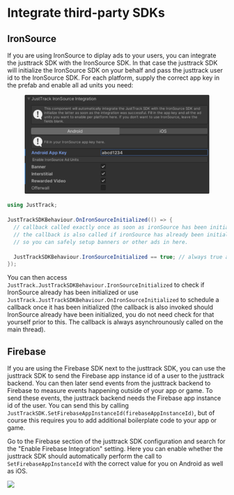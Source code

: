 # Integrate third-party SDKs

## IronSource

If you are using IronSource to diplay ads to your users, you can integrate the justtrack SDK with the IronSource SDK. In that case the justtrack SDK will initialize the IronSource SDK on your behalf and pass the justtrack user id to the IronSource SDK. For each platform, supply the correct app key in the prefab and enable all ad units you need:

<figure><img src="../../.gitbook/assets/Screenshot 2023-09-15 at 14.05.45.png" alt="" width="563"><figcaption></figcaption></figure>

```csharp
using JustTrack;

JustTrackSDKBehaviour.OnIronSourceInitialized(() => {
  // callback called exactly once as soon as ironSource has been initialized.
  // the callback is also called if ironSource has already been initialized,
  // so you can safely setup banners or other ads in here.

  JustTrackSDKBehaviour.IronSourceInitialized == true; // always true at this point
});
```

You can then access `JustTrack.JustTrackSDKBehaviour.IronSourceInitialized` to check if IronSource already has been initialized or use `JustTrack.JustTrackSDKBehaviour.OnIronSourceInitialized` to schedule a callback once it has been initialized (the callback is also invoked should IronSource already have been initialized, you do not need check for that yourself prior to this. The callback is always asynchrounously called on the main thread).

## Firebase

If you are using the Firebase SDK next to the justtrack SDK, you can use the justtrack SDK to send the Firebase app instance id of a user to the justtrack backend. You can then later send events from the justtrack backend to Firebase to measure events happening outside of your app or game. To send these events, the justtrack backend needs the Firebase app instance id of the user. You can send this by calling `JustTrackSDK.SetFirebaseAppInstanceId(firebaseAppInstanceId)`, but of course this requires you to add additional boilerplate code to your app or game.

Go to the Firebase section of the justtrack SDK configuration and search for the "Enable Firebase Integration" setting. Here you can enable whether the justtrack SDK should automatically perform the call to `SetFirebaseAppInstanceId` with the correct value for you on Android as well as iOS.

![](https://sdk.justtrack.io/docs/justtrack-sdk/unity/firebaseConfiguration-6406e120-fc75-4a3c-9b69-20de3103853e.png)
